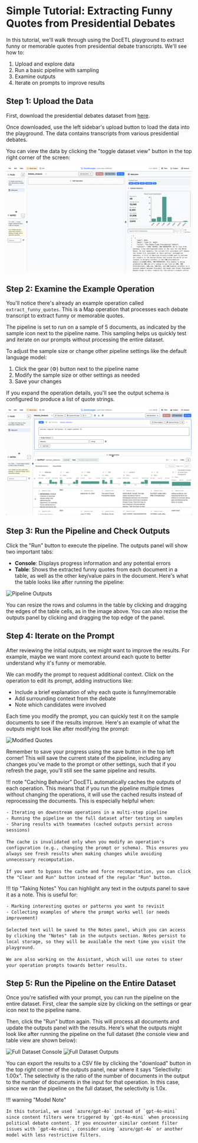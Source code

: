 # Simple Tutorial: Extracting Funny Quotes from Presidential Debates

In this tutorial, we'll walk through using the DocETL playground to extract funny or memorable quotes from presidential debate transcripts. We'll see how to:

1. Upload and explore data
2. Run a basic pipeline with sampling
3. Examine outputs
4. Iterate on prompts to improve results

## Step 1: Upload the Data

First, download the presidential debates dataset from [here](https://raw.githubusercontent.com/ucbepic/docetl/refs/heads/main/example_data/debates/data.json).

Once downloaded, use the left sidebar's upload button to load the data into the playground. The data contains transcripts from various presidential debates.

You can view the data by clicking the "toggle dataset view" button in the top right corner of the screen:

![Dataset View](../../assets/tutorial/dataset-view.png)

## Step 2: Examine the Example Operation

You'll notice there's already an example operation called `extract_funny_quotes`. This is a Map operation that processes each debate transcript to extract funny or memorable quotes.

The pipeline is set to run on a sample of 5 documents, as indicated by the sample icon next to the pipeline name. This sampling helps us quickly test and iterate on our prompts without processing the entire dataset.

To adjust the sample size or change other pipeline settings like the default language model:

1. Click the gear (⚙️) button next to the pipeline name
2. Modify the sample size or other settings as needed
3. Save your changes

If you expand the operation details, you'll see the output schema is configured to produce a list of quote strings.

![Operation Details](../../assets/tutorial/operation-details.png)

## Step 3: Run the Pipeline and Check Outputs

Click the "Run" button to execute the pipeline. The outputs panel will show two important tabs:

- **Console**: Displays progress information and any potential errors
- **Table**: Shows the extracted funny quotes from each document in a table, as well as the other key/value pairs in the document. Here's what the table looks like after running the pipeline:

![Pipeline Outputs](../../assets/tutorial/initial-quotes.png)

You can resize the rows and columns in the table by clicking and dragging the edges of the table cells, as in the image above. You can also rezise the outputs panel by clicking and dragging the top edge of the panel.

## Step 4: Iterate on the Prompt

After reviewing the initial outputs, we might want to improve the results. For example, maybe we want more context around each quote to better understand why it's funny or memorable.

We can modify the prompt to request additional context. Click on the operation to edit its prompt, adding instructions like:

- Include a brief explanation of why each quote is funny/memorable
- Add surrounding context from the debate
- Note which candidates were involved

Each time you modify the prompt, you can quickly test it on the sample documents to see if the results improve. Here's an example of what the outputs might look like after modifying the prompt:

![Modified Quotes](../../assets/tutorial/v2-quotes.png)

Remember to save your progress using the save button in the top left corner! This will save the current state of the pipeline, including any changes you've made to the prompt or other settings, such that if you refresh the page, you'll still see the same pipeline and results.

!!! note "Caching Behavior"
    DocETL automatically caches the outputs of each operation. This means that if you run the pipeline multiple times without changing the operations, it will use the cached results instead of reprocessing the documents. This is especially helpful when:

    - Iterating on downstream operations in a multi-step pipeline
    - Running the pipeline on the full dataset after testing on samples
    - Sharing results with teammates (cached outputs persist across sessions)

    The cache is invalidated only when you modify an operation's configuration (e.g., changing the prompt or schema). This ensures you always see fresh results when making changes while avoiding unnecessary recomputation.

    If you want to bypass the cache and force recomputation, you can click the "Clear and Run" button instead of the regular "Run" button.

!!! tip "Taking Notes"
    You can highlight any text in the outputs panel to save it as a note. This is useful for:
    
    - Marking interesting quotes or patterns you want to revisit
    - Collecting examples of where the prompt works well (or needs improvement)
    
    Selected text will be saved to the Notes panel, which you can access by clicking the "Notes" tab in the outputs section. Notes persist to local storage, so they will be available the next time you visit the playground. 
    
    We are also working on the Assistant, which will use notes to steer your operation prompts towards better results.



## Step 5: Run the Pipeline on the Entire Dataset

Once you're satisfied with your prompt, you can run the pipeline on the entire dataset. First, clear the sample size by clicking on the settings or gear icon next to the pipeline name. 

Then, click the "Run" button again. This will process all documents and update the outputs panel with the results. Here's what the outputs might look like after running the pipeline on the full dataset (the console view and table view are shown below):

![Full Dataset Console](../../assets/tutorial/console.png)
![Full Dataset Outputs](../../assets/tutorial/all-outputs.png)

You can export the results to a CSV file by clicking the "download" button in the top right corner of the outputs panel, near where it says "Selectivity: 1.00x". The selectivity is the ratio of the number of documents in the output to the number of documents in the input for that operation. In this case, since we ran the pipeline on the full dataset, the selectivity is 1.0x.

!!! warning "Model Note"

    In this tutorial, we used `azure/gpt-4o` instead of `gpt-4o-mini` since content filters were triggered by `gpt-4o-mini` when processing political debate content. If you encounter similar content filter issues with `gpt-4o-mini`, consider using `azure/gpt-4o` or another model with less restrictive filters.

